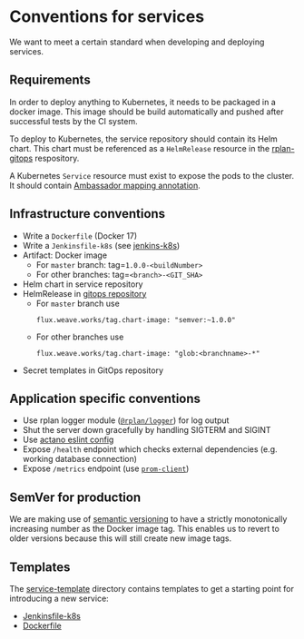 # Conventions for services

We want to meet a certain standard when developing and deploying services.

## Requirements

In order to deploy anything to Kubernetes, it needs to be packaged in a docker image.
This image should be build automatically and pushed after successful tests by the CI system.

To deploy to Kubernetes, the service repository should contain its Helm chart.
This chart must be referenced as a `HelmRelease` resource in the [rplan-gitops](https://github.com/actano/rplan-gitops) respository.

A Kubernetes `Service` resource must exist to expose the pods to the cluster.
It should contain [Ambassador mapping annotation](https://www.getambassador.io/reference/mappings/).

## Infrastructure conventions

* Write a `Dockerfile` (Docker 17)
* Write a `Jenkinsfile-k8s` (see [jenkins-k8s](https://github.com/actano/jenkins-k8s))
* Artifact: Docker image
    * For `master` branch: tag=`1.0.0-<buildNumber>`
    * For other branches: tag=`<branch>-<GIT_SHA>`
* Helm chart in service repository
* HelmRelease in [gitops repository](https://github.com/actano/rplan-gitops)
    * For `master` branch use
        ```
        flux.weave.works/tag.chart-image: "semver:~1.0.0"
        ```
    * For other branches use
        ```
        flux.weave.works/tag.chart-image: "glob:<branchname>-*"
        ```
* Secret templates in GitOps repository

## Application specific conventions

* Use rplan logger module ([`@rplan/logger`](https://github.com/actano/rplan-logger)) for log output
* Shut the server down gracefully by handling SIGTERM and SIGINT
* Use [actano eslint config](https://github.com/actano/javascript)
* Expose `/health` endpoint which checks external dependencies (e.g. working database connection)
* Expose `/metrics` endpoint (use [`prom-client`](https://www.npmjs.com/package/prom-client))

## SemVer for production

We are making use of [semantic versioning](https://semver.org/) to have a strictly monotonically increasing number as the Docker image tag.
This enables us to revert to older versions because this will still create new image tags.

## Templates

The [service-template](./service-template) directory contains templates to get a starting point for
introducing a new service:
* [Jenkinsfile-k8s](./service-template/Jenkinsfile-k8s)
* [Dockerfile](./service-template/Dockerfile)

